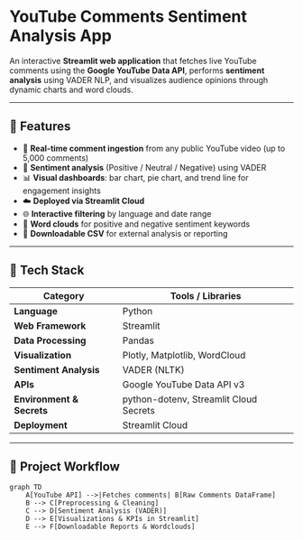 #  YouTube Comments Sentiment Analysis App

An interactive **Streamlit web application** that fetches live YouTube comments using the **Google YouTube Data API**, performs **sentiment analysis** using VADER NLP, and visualizes audience opinions through dynamic charts and word clouds.

---

## 🚀 Features

- 🎥 **Real-time comment ingestion** from any public YouTube video (up to 5,000 comments)
- 💬 **Sentiment analysis** (Positive / Neutral / Negative) using VADER
- 📊 **Visual dashboards**: bar chart, pie chart, and trend line for engagement insights
- ☁️ **Deployed via Streamlit Cloud**
- 🌐 **Interactive filtering** by language and date range
- 🧠 **Word clouds** for positive and negative sentiment keywords
- 📁 **Downloadable CSV** for external analysis or reporting

---

## 🧩 Tech Stack

| Category | Tools / Libraries |
|-----------|-------------------|
| **Language** | Python |
| **Web Framework** | Streamlit |
| **Data Processing** | Pandas |
| **Visualization** | Plotly, Matplotlib, WordCloud |
| **Sentiment Analysis** | VADER (NLTK) |
| **APIs** | Google YouTube Data API v3 |
| **Environment & Secrets** | python-dotenv, Streamlit Cloud Secrets |
| **Deployment** | Streamlit Cloud |

---

## 🧠 Project Workflow

```mermaid
graph TD
    A[YouTube API] -->|Fetches comments| B[Raw Comments DataFrame]
    B --> C[Preprocessing & Cleaning]
    C --> D[Sentiment Analysis (VADER)]
    D --> E[Visualizations & KPIs in Streamlit]
    E --> F[Downloadable Reports & Wordclouds]

